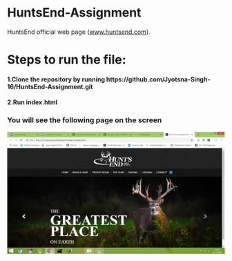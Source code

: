 # HuntsEnd-Assignment
HuntsEnd official web page (www.huntsend.com).

<h1>Steps to run the file:</h1>
<h4>1.Clone the repository by running https://github.com/Jyotsna-Singh-16/HuntsEnd-Assignment.git </h4>
<h4>2.Run index.html </h4>

<h3>You will see the following page on the screen </h3>
<img src="https://github.com/Jyotsna-Singh-16/HuntsEnd-Assignment/blob/master/Sample.png" />

